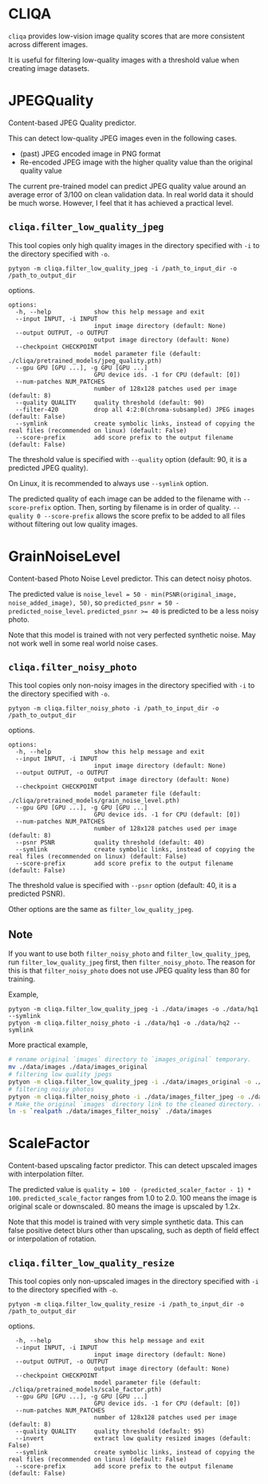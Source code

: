 # CLIQA

`cliqa` provides low-vision image quality scores that are more consistent across different images.

It is useful for filtering low-quality images with a threshold value when creating image datasets.

# JPEGQuality

Content-based JPEG Quality predictor.

This can detect low-quality JPEG images even in the following cases.

- (past) JPEG encoded image in PNG format
- Re-encoded JPEG image with the higher quality value than the original quality value 

The current pre-trained model can predict JPEG quality value around an average error of 3/100 on clean validation data.
In real world data it should be much worse. However, I feel that it has achieved a practical level.

## `cliqa.filter_low_quality_jpeg`

This tool copies only high quality images in the directory specified with `-i` to the directory specified with `-o`.
```
pytyon -m cliqa.filter_low_quality_jpeg -i /path_to_input_dir -o /path_to_output_dir
```

options.
```
options:
  -h, --help            show this help message and exit
  --input INPUT, -i INPUT
                        input image directory (default: None)
  --output OUTPUT, -o OUTPUT
                        output image directory (default: None)
  --checkpoint CHECKPOINT
                        model parameter file (default: ./cliqa/pretrained_models/jpeg_quality.pth)
  --gpu GPU [GPU ...], -g GPU [GPU ...]
                        GPU device ids. -1 for CPU (default: [0])
  --num-patches NUM_PATCHES
                        number of 128x128 patches used per image (default: 8)
  --quality QUALITY     quality threshold (default: 90)
  --filter-420          drop all 4:2:0(chroma-subsampled) JPEG images (default: False)
  --symlink             create symbolic links, instead of copying the real files (recommended on linux) (default: False)
  --score-prefix        add score prefix to the output filename (default: False)
```

The threshold value is specified with `--quality` option (default: 90, it is a predicted JPEG quality).

On Linux, it is recommended to always use `--symlink` option.

The predicted quality of each image can be added to the filename with `--score-prefix` option. Then, sorting by filename is in order of quality.
`--quality 0 --score-prefix` allows the score prefix to be added to all files without filtering out low quality images.

# GrainNoiseLevel

Content-based Photo Noise Level predictor. This can detect noisy photos.

The predicted value is `noise_level = 50 - min(PSNR(original_image, noise_added_image), 50)`, so `predicted_psnr = 50 - predicted_noise_level`.
`predicted_psnr >= 40` is predicted to be a less noisy photo.

Note that this model is trained with not very perfected synthetic noise. May not work well in some real world noise cases.

## `cliqa.filter_noisy_photo`

This tool copies only non-noisy images in the directory specified with `-i` to the directory specified with `-o`.
```
pytyon -m cliqa.filter_noisy_photo -i /path_to_input_dir -o /path_to_output_dir
```

options.
```
options:
  -h, --help            show this help message and exit
  --input INPUT, -i INPUT
                        input image directory (default: None)
  --output OUTPUT, -o OUTPUT
                        output image directory (default: None)
  --checkpoint CHECKPOINT
                        model parameter file (default: ./cliqa/pretrained_models/grain_noise_level.pth)
  --gpu GPU [GPU ...], -g GPU [GPU ...]
                        GPU device ids. -1 for CPU (default: [0])
  --num-patches NUM_PATCHES
                        number of 128x128 patches used per image (default: 8)
  --psnr PSNR           quality threshold (default: 40)
  --symlink             create symbolic links, instead of copying the real files (recommended on linux) (default: False)
  --score-prefix        add score prefix to the output filename (default: False)
```

The threshold value is specified with `--psnr` option (default: 40, it is a predicted PSNR).

Other options are the same as `filter_low_quality_jpeg`.

## Note

If you want to use both `filter_noisy_photo` and `filter_low_quality_jpeg`, run `filter_low_quality_jpeg` first, then `filter_noisy_photo`.
The reason for this is that `filter_noisy_photo` does not use JPEG quality less than 80 for training.

Example,
```
pytyon -m cliqa.filter_low_quality_jpeg -i ./data/images -o ./data/hq1 --symlink
pytyon -m cliqa.filter_noisy_photo -i ./data/hq1 -o ./data/hq2 --symlink
```

More practical example,
```bash
# rename original `images` directory to `images_original` temporary.
mv ./data/images ./data/images_original
# filtering low quality jpegs
pytyon -m cliqa.filter_low_quality_jpeg -i ./data/images_original -o ./data/images_filter_jpeg --symlink
# filtering noisy photos
pytyon -m cliqa.filter_noisy_photo -i ./data/images_filter_jpeg -o ./data/images_filter_noisy --symlink
# Make the original `images` directory link to the cleaned directory. (replace)
ln -s `realpath ./data/images_filter_noisy` ./data/images
```

# ScaleFactor

Content-based upscaling factor predictor. This can detect upscaled images with interpolation filter.

The predicted value is `quality = 100 - (predicted_scaler_factor - 1) * 100`. `predicted_scale_factor` ranges from 1.0 to 2.0.
100 means the image is original scale or downscaled. 80 means the image is upscaled by 1.2x.

Note that this model is trained with very simple synthetic data. This can false positive detect blurs other than upscaling, such as depth of field effect or interpolation of rotation.

## `cliqa.filter_low_quality_resize`

This tool copies only non-upscaled images in the directory specified with `-i` to the directory specified with `-o`.
```
pytyon -m cliqa.filter_low_quality_resize -i /path_to_input_dir -o /path_to_output_dir
```

options.
```
  -h, --help            show this help message and exit
  --input INPUT, -i INPUT
                        input image directory (default: None)
  --output OUTPUT, -o OUTPUT
                        output image directory (default: None)
  --checkpoint CHECKPOINT
                        model parameter file (default: ./cliqa/pretrained_models/scale_factor.pth)
  --gpu GPU [GPU ...], -g GPU [GPU ...]
                        GPU device ids. -1 for CPU (default: [0])
  --num-patches NUM_PATCHES
                        number of 128x128 patches used per image (default: 8)
  --quality QUALITY     quality threshold (default: 95)
  --invert              extract low quality resized images (default: False)
  --symlink             create symbolic links, instead of copying the real files (recommended on linux) (default: False)
  --score-prefix        add score prefix to the output filename (default: False)
```
